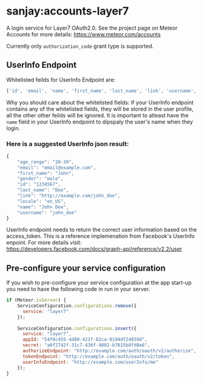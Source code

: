 sanjay:accounts-layer7
======================

A login service for Layer7 OAuth2.0. See the project page on Meteor Accounts for more details: https://www.meteor.com/accounts

Currently only `authorization_code` grant type is supported. 

UserInfo Endpoint
-----------------

Whitelisted feilds for UserInfo Endpoint are: 
```javascript
['id', 'email', 'name', 'first_name', 'last_name', 'link', 'username', 'gender', 'locale', 'age_range']
```
Why you should care about the whitelisted fields: If your UserInfo endpoint contains any of the whitelisted fields, they will be stored in the user profile, all the other other feilds will be ignored. It is important to atleast have the `name` field in your UserInfo endpoint to dipspaly the user's name when they login.

### Here is a suggested UserInfo json result:

```javascript
{
    "age_range": "20-30",
    "email": "email@example.com",
    "first_name": "John",
    "gender": "male",
    "id": "1234567",
    "last_name": "Doe",
    "link": "http://example.com/john_doe",
    "locale": "en_US",
    "name": "John Doe",
    "username": "john_doe"
}
```

UserInfo endpoint needs to return the correct user information based on the access_token. 
This is a reference implemenation from Facebook's UserInfo enpoint. 
For more details visit: https://developers.facebook.com/docs/graph-api/reference/v2.2/user

Pre-configure your service configuration
----------------------------------------

If you wish to pre-configure your service configuration at the app start-up you need to have the following code in run in your server.

```javascript
if (Meteor.isServer) {
    ServiceConfiguration.configurations.remove({
      service: "layer7"
    });
    
    ServiceConfiguration.configurations.insert({
      service: "layer7",
      appId: "54f0c455-4d80-421f-82ca-9194df24859d",
      secret: "a0f2742f-31c7-436f-9802-b7015b8fd8e6",
      authorizeEndpoint: "http://example.com/auth/oauth/v2/authorize",
      tokenEndpoint: "http://example.com/auth/oauth/v2/token",
      userInfoEndpoint: "http://example.com/userInfo/me"
    });
}
```


